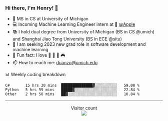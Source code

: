### Hi there, I'm Henry! 👋

- 🔭 MS in CS at University of Michigan
- 💻 Incoming Machine Learning Engineer intern at  [@Apple](https://github.com/apple)
- 📚 I hold dual degree from University of Michigan (BS in CS @umich) and Shanghai Jiao Tong University (BS in ECE @situ)
- 🤖 I am seeking 2023 new grad role in software development and machine learning
- 🍁 Fun fact: I love 📸 🏓 🍜 🎮
- 📫 How to reach me: [duanzq@umich.edu](mailto:duanzq@umich.edu)

📊 Weekly coding breakdown
<!--START_SECTION:waka-->

```text
C#       15 hrs 30 mins  ██████████████▓░░░░░░░░░░   59.08 %
Python   5 hrs 59 mins   █████▓░░░░░░░░░░░░░░░░░░░   22.84 %
Other    2 hrs 50 mins   ██▓░░░░░░░░░░░░░░░░░░░░░░   10.84 %
```

<!--END_SECTION:waka-->

***
<p align="center"> 
  Visitor count<br>
  <img src="https://profile-counter.glitch.me/zlzq-duanzq/count.svg" />
</p>

<!-- ![Henry Duan's GitHub stats](https://github-readme-stats.vercel.app/api?username=zlzq-duanzq&show_icons=true)

![trophy](https://github-profile-trophy.vercel.app/?username=zlzq-duanzq&column=7)

[![Top Langs](https://github-readme-stats.vercel.app/api/top-langs/?username=zlzq-duanzq&layout=compact)](https://github.com/zlzq-duanzq/github-readme-stats) -->
